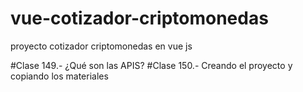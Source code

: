 # vue-cotizador-criptomonedas
proyecto cotizador criptomonedas en vue js

#Clase 149.- ¿Qué son las APIS?
#Clase 150.- Creando el proyecto y copiando los materiales
